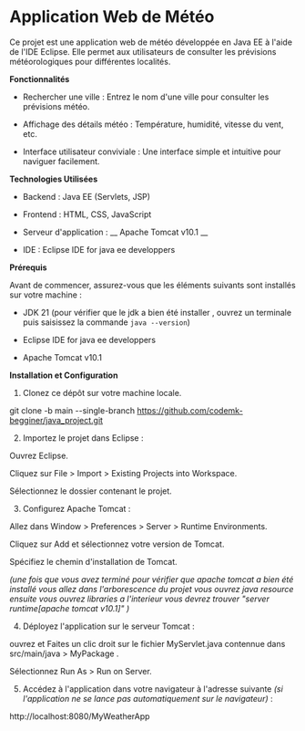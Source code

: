 # Application Web de Météo

Ce projet est une application web de météo développée en Java EE à l'aide de l'IDE Eclipse. Elle permet aux utilisateurs de consulter les prévisions météorologiques pour différentes localités.

__Fonctionnalités__

* Rechercher une ville : Entrez le nom d'une ville pour consulter les prévisions météo.

* Affichage des détails météo : Température, humidité, vitesse du vent, etc.

* Interface utilisateur conviviale : Une interface simple et intuitive pour naviguer facilement.


__Technologies Utilisées__

* Backend : Java EE (Servlets, JSP)

* Frontend : HTML, CSS, JavaScript

* Serveur d'application :  __ Apache Tomcat v10.1 __

* IDE : Eclipse IDE for java ee developpers 




__Prérequis__

Avant de commencer, assurez-vous que les éléments suivants sont installés sur votre machine :

* JDK 21 (pour vérifier que le jdk a bien été installer , ouvrez un terminale puis saisissez la commande `java --version`)

* Eclipse IDE for java ee developpers

* Apache Tomcat v10.1




__Installation et Configuration__

1. Clonez ce dépôt sur votre machine locale.

git clone -b main --single-branch https://github.com/codemk-begginer/java_project.git




2. Importez le projet dans Eclipse :

Ouvrez Eclipse.

Cliquez sur File > Import > Existing Projects into Workspace.

Sélectionnez le dossier contenant le projet.



3. Configurez Apache Tomcat :

Allez dans Window > Preferences > Server > Runtime Environments.

Cliquez sur Add et sélectionnez votre version de Tomcat.

Spécifiez le chemin d'installation de Tomcat.  

*(une fois que vous avez terminé pour vérifier que apache tomcat a bien été installé vous allez dans l'arborescence du projet vous ouvrez java resource ensuite vous ouvrez libraries a l'interieur vous devrez trouver "server runtime[apache tomcat v10.1]" )*



4. Déployez l'application sur le serveur Tomcat :

ouvrez et Faites un clic droit sur le fichier MyServlet.java contennue dans src/main/java > MyPackage   .

Sélectionnez Run As > Run on Server.




5. Accédez à l'application dans votre navigateur à l'adresse suivante *(si l'application ne se lance pas automatiquement sur le navigateur)* :

http://localhost:8080/MyWeatherApp

